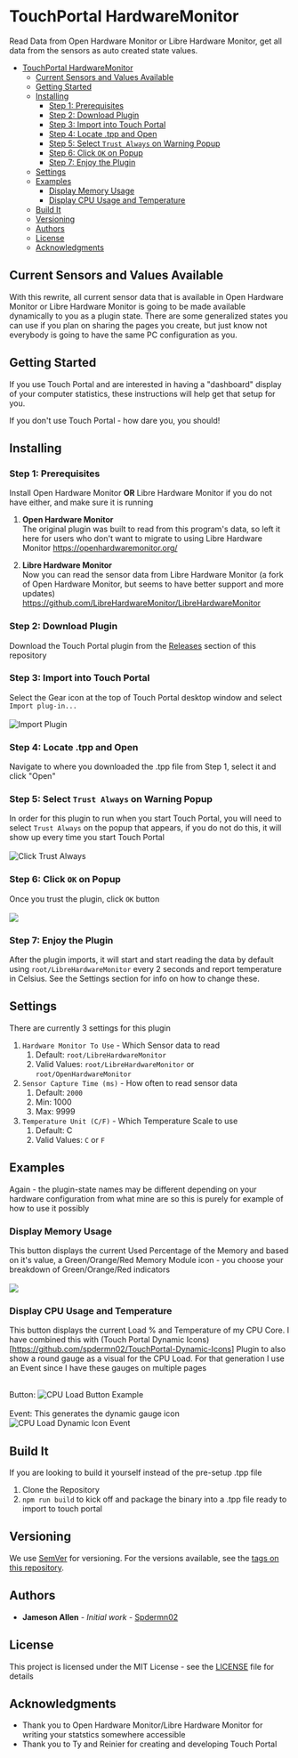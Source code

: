 # TouchPortal HardwareMonitor

Read Data from Open Hardware Monitor or Libre Hardware Monitor, get all data from the sensors as auto created state values.

- [TouchPortal HardwareMonitor](#touchportal-hardwaremonitor)
  - [Current Sensors and Values Available](#current-sensors-and-values-available)
  - [Getting Started](#getting-started)
  - [Installing](#installing)
    - [Step 1: Prerequisites](#step-1-prerequisites)
    - [Step 2: Download Plugin](#step-2-download-plugin)
    - [Step 3: Import into Touch Portal](#step-3-import-into-touch-portal)
    - [Step 4: Locate .tpp and Open](#step-4-locate-tpp-and-open)
    - [Step 5: Select `Trust Always` on Warning Popup](#step-5-select-trust-always-on-warning-popup)
    - [Step 6: Click `OK` on Popup](#step-6-click-ok-on-popup)
    - [Step 7: Enjoy the Plugin](#step-7-enjoy-the-plugin)
  - [Settings](#settings)
  - [Examples](#examples)
    - [Display Memory Usage](#display-memory-usage)
    - [Display CPU Usage and Temperature](#display-cpu-usage-and-temperature)
  - [Build It](#build-it)
  - [Versioning](#versioning)
  - [Authors](#authors)
  - [License](#license)
  - [Acknowledgments](#acknowledgments)

## Current Sensors and Values Available

With this rewrite, all current sensor data that is available in Open Hardware Monitor or Libre Hardware Monitor is going to be made available dynamically to you as a plugin state.  There are some generalized states you can use if you plan on sharing the pages you create, but just know not everybody is going to have the same PC configuration as you.

## Getting Started
If you use Touch Portal and are interested in having a "dashboard" display of your computer statistics, these instructions will help get that setup for you.

If you don't use Touch Portal - how dare you, you should!

## Installing

### Step 1: Prerequisites

Install Open Hardware Monitor **OR** Libre Hardware Monitor if you do not have either, and make sure it is running

1) **Open Hardware Monitor** <br>
The original plugin was built to read from this program's data, so left it here for users who don't want to migrate to using Libre Hardware Monitor
https://openhardwaremonitor.org/ 

1) **Libre Hardware Monitor**<br>
Now you can read the sensor data from Libre Hardware Monitor (a fork of Open Hardware Monitor, but seems to have better support and more updates) https://github.com/LibreHardwareMonitor/LibreHardwareMonitor

### Step 2: Download Plugin
Download the Touch Portal plugin from the [Releases](https://github.com/spdermn02/TouchPortal-HardwareMonitor/releases) section of this repository

### Step 3: Import into Touch Portal
Select the Gear icon at the top of Touch Portal desktop window and select `Import plug-in...` <br><br>
![Import Plugin](resources/tp-plugin-import.png)

### Step 4: Locate .tpp and Open
 Navigate to where you downloaded the .tpp file from Step 1, select it and click "Open"

### Step 5: Select `Trust Always` on Warning Popup
In order for this plugin to run when you start Touch Portal, you will need to select `Trust Always` on the popup that appears, if you do not do this, it will show up every time you start Touch Portal <br><br>
![Click Trust Always](resources/tp-plugin-trust.png)

### Step 6: Click `OK` on Popup
Once you trust the plugin, click `OK` button <br><br>
![](resources/tp-plugin-success.png)

### Step 7: Enjoy the Plugin
After the plugin imports, it will start and start reading the data by default using `root/LibreHardwareMonitor` every 2 seconds and report temperature in Celsius. See the Settings section for info on how to change these.

## Settings

There are currently 3 settings for this plugin
1) `Hardware Monitor To Use` - Which Sensor data to read
   1) Default: `root/LibreHardwareMonitor`
   2) Valid Values: `root/LibreHardwareMonitor` or `root/OpenHardwareMonitor`
2) `Sensor Capture Time (ms)` - How often to read sensor data
   1) Default: `2000`
   2) Min: 1000
   3) Max: 9999
3) `Temperature Unit (C/F)` - Which Temperature Scale to use
   1) Default: C
   2) Valid Values: `C` or `F`

## Examples

Again - the plugin-state names may be different depending on your hardware configuration from what mine are so this is purely for example of how to use it possibly

### Display Memory Usage

This button displays the current Used Percentage of the Memory and based on it's value, a Green/Orange/Red Memory Module icon - you choose your breakdown of Green/Orange/Red indicators <br><br>
![](resources/Memory-Sample-Button.png)

### Display CPU Usage and Temperature

This button displays the current Load % and Temperature of my CPU Core.  I have combined this with (Touch Portal Dynamic Icons)[https://github.com/spdermn02/TouchPortal-Dynamic-Icons] Plugin to also show a round gauge as a visual for the CPU Load. For that generation I use an Event since I have these gauges on multiple pages <br><br>

Button:
![CPU Load Button Example](resources/CPU-Button.png)
<br><br>
Event: This generates the dynamic gauge icon
![CPU Load Dynamic Icon Event](resources/CPU-Gauge-Event.png)

## Build It
If you are looking to build it yourself instead of the pre-setup .tpp file
1) Clone the Repository
2) `npm run build` to kick off and package the binary into a .tpp file ready to import to touch portal

## Versioning

We use [SemVer](http://semver.org/) for versioning. For the versions available, see the [tags on this repository](https://github.com/spdermn02/tpohm_plugin/tags).

## Authors

- **Jameson Allen** - _Initial work_ - [Spdermn02](https://github.com/spdermn02)

## License

This project is licensed under the MIT License - see the [LICENSE](LICENSE) file for details

## Acknowledgments

- Thank you to Open Hardware Monitor/Libre Hardware Monitor for writing your statstics somewhere accessible
- Thank you to Ty and Reinier for creating and developing Touch Portal